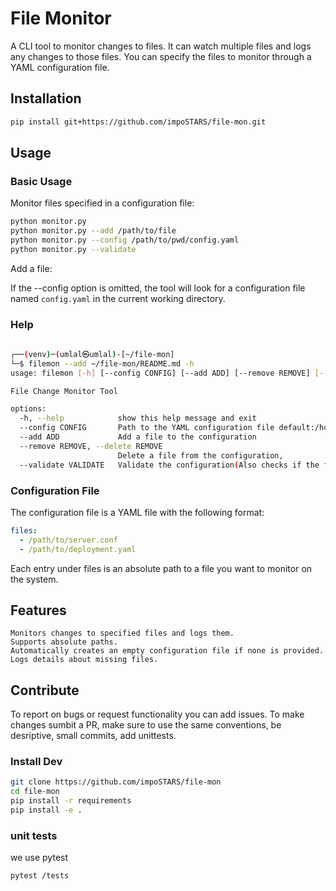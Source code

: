 # File Monitor

A CLI tool to monitor changes to files. It can watch multiple files and logs any changes to those files. You can specify the files to monitor through a YAML configuration file.

## Installation

```bash
pip install git+https://github.com/impoSTARS/file-mon.git
```
## Usage

### Basic Usage

Monitor files specified in a configuration file:

```bash
python monitor.py 
python monitor.py --add /path/to/file
python monitor.py --config /path/to/pwd/config.yaml
python monitor.py --validate
```

Add a file:

If the --config option is omitted, the tool will look for a configuration file named `config.yaml` in the current working directory.

### Help
```bash
                                                                                            
┌──(venv)─(umlal㉿umlal)-[~/file-mon]
└─$ filemon --add ~/file-mon/README.md -h
usage: filemon [-h] [--config CONFIG] [--add ADD] [--remove REMOVE] [--validate]

File Change Monitor Tool

options:
  -h, --help            show this help message and exit
  --config CONFIG       Path to the YAML configuration file default:/home/umlal/file-mon/config.yaml
  --add ADD             Add a file to the configuration
  --remove REMOVE, --delete REMOVE
                        Delete a file from the configuration,
  --validate VALIDATE   Validate the configuration(Also checks if the files exist)
```
### Configuration File

The configuration file is a YAML file with the following format:

```yaml
files:
  - /path/to/server.conf
  - /path/to/deployment.yaml
```
Each entry under files is an absolute path to a file you want to monitor on the system.

## Features

    Monitors changes to specified files and logs them.
    Supports absolute paths.
    Automatically creates an empty configuration file if none is provided.
    Logs details about missing files.


## Contribute
To report on bugs or request functionality you can add issues.
To make changes sumbit a PR, make sure to use the same conventions, be desriptive, small commits, add unittests.
### Install Dev
```bash
git clone https://github.com/impoSTARS/file-mon
cd file-mon
pip install -r requirements
pip install -e .
```
### unit tests
we use pytest
```bash
pytest /tests
```